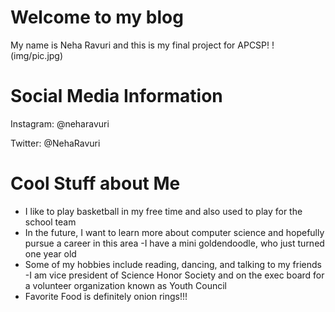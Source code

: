 # Welcome to my blog

My name is Neha Ravuri and this is my final project for APCSP!
!(img/pic.jpg)

# Social Media Information

Instagram: @neharavuri

Twitter: @NehaRavuri

# Cool Stuff about Me
- I like to play basketball in my free time and also used to play for the school team
- In the future, I want to learn more about computer science and hopefully pursue a career in this area
-I have a mini goldendoodle, who just turned one year old
- Some of my hobbies include reading, dancing, and talking to my friends 
-I am vice president of Science Honor Society and on the exec board for a volunteer organization known as Youth Council
- Favorite Food is definitely onion rings!!!
